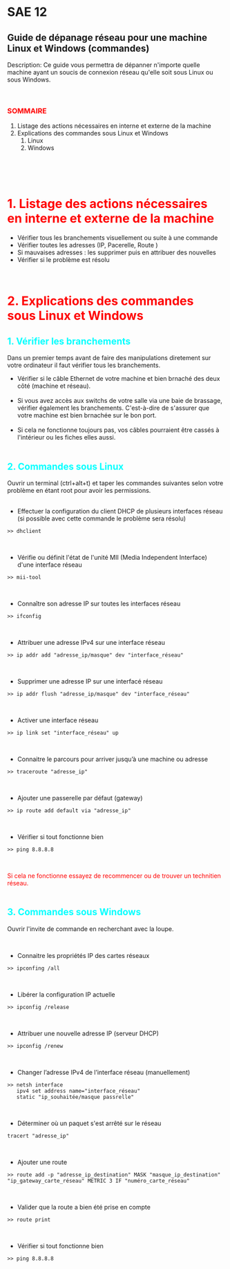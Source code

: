# SAE 12
## Guide de dépanage réseau pour une machine Linux et Windows (commandes)

Description: Ce guide vous permettra de dépanner n'importe quelle machine ayant un soucis de connexion réseau qu'elle soit sous Linux ou sous Windows. 

<br/>


###  <span style="color:red">SOMMAIRE</span>

1. Listage des actions nécessaires en interne et externe de la machine
2. Explications des commandes sous Linux et Windows
    1. Linux
    2. Windows
<br/>
<br/>
<br/>


#  <span style="color:red">1. Listage des actions nécessaires en interne et externe de la machine</span>
- Vérifier tous les branchements visuellement ou suite à une commande
- Vérifier toutes les adresses (IP, Pacerelle, Route )
- Si mauvaises adresses : les supprimer puis en attribuer des nouvelles
- Vérifier si le problème est résolu



<br/>


# <span style="color:red">2. Explications des commandes sous Linux et Windows  </span>

##    <span style="color:cyan">1. Vérifier les branchements</span> 
Dans un premier temps avant de faire des manipulations diretement sur votre ordinateur il faut vérifier tous les branchements.
- Vérifier si le câble Ethernet de votre machine et bien brnaché des deux côté (machine et réseau). 
<br/><br/>
- Si vous avez accès aux switchs de votre salle via une baie de brassage, vérifier également les branchements. C'est-à-dire de s'assurer que votre machine est bien brnachée sur le bon port. <br/><br/>
- Si cela ne fonctionne toujours pas, vos câbles pourraient être cassés à l'intérieur ou les fiches elles aussi.<br/><br/>



##    <span style="color:cyan">2. Commandes sous Linux</span> 
Ouvrir un terminal (ctrl+alt+t) et taper les commandes suivantes selon votre problème en étant root pour avoir les permissions.
<br/>
<br/>

- Effectuer la configuration du client DHCP de plusieurs interfaces réseau (si possible avec cette commande le problème sera résolu)
```
>> dhclient
```
<br/>

- Vérifie ou définit l'état de l'unité MII (Media Independent Interface) d'une interface réseau
```
>> mii-tool
````
<br/>

- Connaître son adresse IP sur toutes les interfaces réseau
```
>> ifconfig
```
<br/>

- Attribuer une adresse IPv4 sur une interface réseau
```
>> ip addr add "adresse_ip/masque" dev "interface_réseau"
```
<br/>

- Supprimer une adresse IP sur une interfacé réseau
```
>> ip addr flush "adresse_ip/masque" dev "interface_réseau"
```
<br/>

- Activer une interface réseau
```
>> ip link set "interface_réseau" up
```
<br/>

- Connaitre le parcours pour arriver jusqu’à une machine ou adresse
```
>> traceroute "adresse_ip"
```
<br/>

- Ajouter une passerelle par défaut (gateway)
```
>> ip route add default via "adresse_ip"
``` 
<br/>

- Vérifier si tout fonctionne bien
```
>> ping 8.8.8.8
```
<br/>

<span style="color:red"> Si cela ne fonctionne essayez de recommencer ou de trouver un technitien réseau.</span>
<br/>
<br/>

##    <span style="color:cyan">3. Commandes sous Windows</span> 
Ouvrir l'invite de commande en  recherchant avec la loupe.

<br/>

- Connaitre les propriétés IP des cartes réseaux
```
>> ipconfing /all
````
<br/>

- Libérer la configuration IP actuelle
```
>> ipconfig /release
```
<br/>

- Attribuer une nouvelle adresse IP (serveur DHCP)
```
>> ipconfig /renew
```
<br/>

- Changer l’adresse IPv4 de l’interface réseau (manuellement)
```
>> netsh interface
   ipv4 set address name="interface_réseau"
   static "ip_souhaitée/masque passrelle"
```
<br/>

- Déterminer où un paquet s'est arrêté sur le réseau
```
tracert "adresse_ip"
```
<br/>

- Ajouter une route
```
>> route add -p "adresse_ip_destination" MASK "masque_ip_destination" "ip_gateway_carte_réseau" METRIC 3 IF "numéro_carte_réseau"
```
<br/>

- Valider que la route a bien été prise en compte
```
>> route print
```
<br/>

- Vérifier si tout fonctionne bien
```
>> ping 8.8.8.8
```
<br/>
